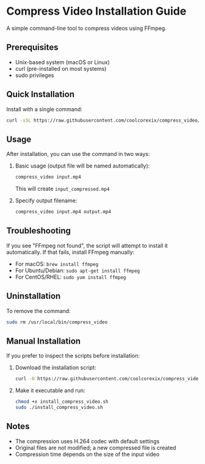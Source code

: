 # Compress Video Installation Guide

A simple command-line tool to compress videos using FFmpeg.

## Prerequisites

- Unix-based system (macOS or Linux)
- curl (pre-installed on most systems)
- sudo privileges

## Quick Installation

Install with a single command:

```bash
curl -sSL https://raw.githubusercontent.com/coolcorexix/compress_video/refs/heads/main/install_compress_video.sh | sudo bash
```

## Usage

After installation, you can use the command in two ways:

1. Basic usage (output file will be named automatically):
   ```bash
   compress_video input.mp4
   ```
   This will create `input_compressed.mp4`

2. Specify output filename:
   ```bash
   compress_video input.mp4 output.mp4
   ```

## Troubleshooting

If you see "FFmpeg not found", the script will attempt to install it automatically. If that fails, install FFmpeg manually:
- For macOS: `brew install ffmpeg`
- For Ubuntu/Debian: `sudo apt-get install ffmpeg`
- For CentOS/RHEL: `sudo yum install ffmpeg`

## Uninstallation

To remove the command:
```bash
sudo rm /usr/local/bin/compress_video
```

## Manual Installation

If you prefer to inspect the scripts before installation:

1. Download the installation script:
   ```bash
   curl -O https://raw.githubusercontent.com/coolcorexix/compress_video/refs/heads/main/install_compress_video.sh
   ```

2. Make it executable and run:
   ```bash
   chmod +x install_compress_video.sh
   sudo ./install_compress_video.sh
   ```

## Notes

- The compression uses H.264 codec with default settings
- Original files are not modified; a new compressed file is created
- Compression time depends on the size of the input video